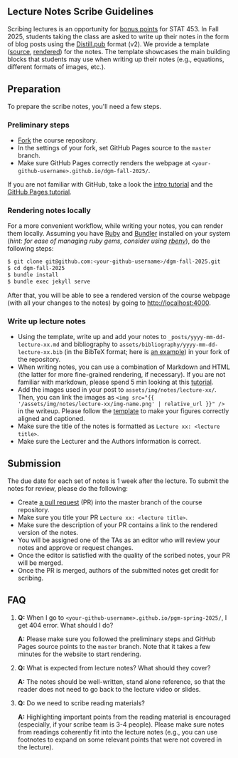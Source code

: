 Lecture Notes Scribe Guidelines
-------------------------------

Scribing lectures is an opportunity for [bonus points](https://adaptinfer.or/dgm-fall-2025/logistics/#grading) for STAT 453.
In Fall 2025, students taking the class are asked to write up their notes in the form of blog posts using the [Distill.pub](https://distill.pub/) format (v2).
We provide a template ([source](https://github.com/adaptinfer/dgm-fall-2025/blob/master/_posts/2019-01-09-lecture-notes-template.md), [rendered](https://adaptinfer.org/dgm-fall-2025/notes/lecture-notes-template/)) for the notes.
The template showcases the main building blocks that students may use when writing up their notes (e.g., equations, different formats of images, etc.).

## Preparation

To prepare the scribe notes, you'll need a few steps.

### Preliminary steps
- [Fork](https://help.github.com/articles/fork-a-repo/) the course repository.
- In the settings of your fork, set GitHub Pages source to the `master` branch.
- Make sure GitHub Pages correctly renders the webpage at `<your-github-username>.github.io/dgm-fall-2025/`.

If you are not familiar with GitHub, take a look the [intro tutorial](https://guides.github.com/activities/hello-world/) and the [GitHub Pages tutorial](https://guides.github.com/features/pages/).

### Rendering notes locally
For a more convenient workflow, while writing your notes, you can render them locally.
Assuming you have [Ruby](https://www.ruby-lang.org/en/downloads/) and [Bundler](https://bundler.io/) installed on your system (*hint: for ease of managing ruby gems, consider using [rbenv](https://github.com/rbenv/rbenv)*), do the following steps:
```bash
$ git clone git@github.com:<your-github-username>/dgm-fall-2025.git
$ cd dgm-fall-2025
$ bundle install
$ bundle exec jekyll serve
```
After that, you will be able to see a rendered version of the course webpage (with all your changes to the notes) by going to [http://localhost:4000](http://localhost:4000/).

### Write up lecture notes
- Using the template, write up and add your notes to `_posts/yyyy-mm-dd-lecture-xx.md` and bibliography to `assets/bibliography/yyyy-mm-dd-lecture-xx.bib` (in the BibTeX format; here is [an example](https://github.com/adaptinfer/dgm-fall-2025/blob/master/assets/bibliography/2019-01-09-lecture-notes-template.bib)) in your fork of the repository.
- When writing notes, you can use a combination of Markdown and HTML (the latter for more fine-grained rendering, if necessary).
  If you are not familiar with markdown, please spend 5 min looking at this [tutorial](https://commonmark.org/help/tutorial/index.html).
- Add the images used in your post to `assets/img/notes/lecture-xx/`.
  Then, you can link the images as `<img src="{{ '/assets/img/notes/lecture-xx/img-name.png' | relative_url }}" />` in the writeup.
  Please follow the [template](https://adaptinfer.org/dgm-fall-2025/notes/lecture-notes-template/#figures) to make your figures correctly aligned and captioned.
- Make sure the title of the notes is formatted as `Lecture xx: <lecture title>`.
- Make sure the Lecturer and the Authors information is correct.

## Submission

The due date for each set of notes is 1 week after the lecture.
To submit the notes for review, please do the following:
- Create [a pull request](https://help.github.com/articles/about-pull-requests/) (PR) into the master branch of the course repository.
- Make sure you title your PR `Lecture xx: <lecture title>`.
- Make sure the description of your PR contains a link to the rendered version of the notes.
- You will be assigned one of the TAs as an editor who will review your notes and approve or request changes.
- Once the editor is satisfied with the quality of the scribed notes, your PR will be merged.
- Once the PR is merged, authors of the submitted notes get credit for scribing.

## FAQ

1. **Q:** When I go to `<your-github-username>.github.io/pgm-spring-2025/`, I get 404 error. What should I do?

   **A:** Please make sure you followed the preliminary steps and GitHub Pages source points to the `master` branch.
Note that it takes a few minutes for the website to start rendering.

2. **Q:** What is expected from lecture notes? What should they cover?

   **A:** The notes should be well-written, stand alone reference, so that the reader does not need to go back to the lecture video or slides.

3. **Q:** Do we need to scribe reading materials?

   **A:** Highlighting important points from the reading material is encouraged (especially, if your scribe team is 3-4 people). Please make sure notes from readings coherently fit into the lecture notes (e.g., you can use footnotes to expand on some relevant points that were not covered in the lecture).
